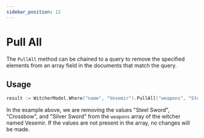 ```yaml
---
sidebar_position: 12
---
```


# Pull All

The `PullAll` method can be chained to a query to remove the specified elements from an array field in the documents that match the query.

## Usage

```go
result := WitcherModel.Where("name", "Vesemir").PullAll("weapons", "Steel Sword", "Crossbow", "Silver Sword").Exec().(*mongo.UpdateResult)
```

In the example above, we are removing the values "Steel Sword", "Crossbow", and "Silver Sword" from the `weapons` array of the witcher named Vesemir. If the values are not present in the array, no changes will be made.